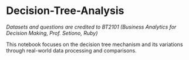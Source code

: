 # Decision-Tree-Analysis

_Datasets and questions are credited to BT2101 (Business Analytics for Decision Making, Prof. Setiono, Ruby)_

This notebook focuses on the decision tree mechanism and its variations through real-world data processing and comparisons.


 

    


 
